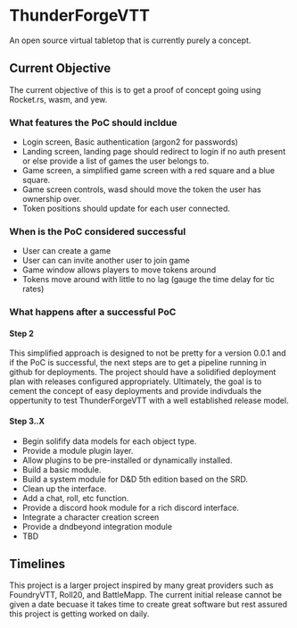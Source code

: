 # ThunderForgeVTT

An open source virtual tabletop that is currently purely a concept.

## Current Objective

The current objective of this is to get a proof of concept going using Rocket.rs, wasm, and yew.

### What features the PoC should incldue

- Login screen, Basic authentication (argon2 for passwords)
- Landing screen, landing page should redirect to login if no auth present or else provide a list of games the user belongs to.
- Game screen, a simplified game screen with a red square and a blue square.
- Game screen controls, wasd should move the token the user has ownership over.
- Token positions should update for each user connected.

### When is the PoC considered successful

- User can create a game
- User can can invite another user to join game
- Game window allows players to move tokens around
- Tokens move around with little to no lag (gauge the time delay for tic rates)

### What happens after a successful PoC

#### Step 2

This simplified approach is designed to not be pretty for a version 0.0.1 and if the PoC is successful, the next steps are to get a pipeline running in github for deployments. The project should have a solidified deployment plan with releases configured appropriately. Ultimately, the goal is to cement the concept of easy deployments and provide indivduals the oppertunity to test ThunderForgeVTT with a well established release model.

#### Step 3..X

- Begin solifify data models for each object type.
- Provide a module plugin layer.
- Allow plugins to be pre-installed or dynamically installed.
- Build a basic module.
- Build a system module for D&D 5th edition based on the SRD.
- Clean up the interface.
- Add a chat, roll, etc function.
- Provide a discord hook module for a rich discord interface.
- Integrate a character creation screen
- Provide a dndbeyond integration module
- TBD

## Timelines

This project is a larger project inspired by many great providers such as FoundryVTT, Roll20, and BattleMapp. The current initial release cannot be given a date becuase it takes time to create great software but rest assured this project is getting worked on daily.


